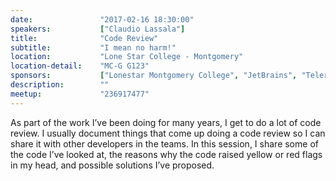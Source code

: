 ```yaml
---
date:               "2017-02-16 18:30:00"
speakers:           ["Claudio Lassala"]
title:              "Code Review"
subtitle:           "I mean no harm!"
location:           "Lone Star College - Montgomery"
location-detail:    "MC-G G123"
sponsors:           ["Lonestar Montgomery College", "JetBrains", "Telerik"]
description:        ""
meetup:             "236917477"
---
```

As part of the work I’ve been doing for many years, I get to do a lot of code review. I usually 
document things that come up doing a code review so I can share it with other developers in the teams. 
In this session, I share some of the code I’ve looked at, the reasons why the code raised yellow or red 
flags in my head, and possible solutions I’ve proposed.